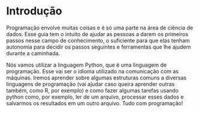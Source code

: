 # Introdução

Programação envolve muitas coisas e é só uma parte na área de ciência de dados.
Esse guia tem o intuito de ajudar as pessoas a darem os primeiros passos nesse campo de conhecimento, o suficiente para que elas tenham autonomia
para decidir os passos seguintes e ferramentas que lhe ajudem durante a caminhada.

Nós vamos utilizar a linguagem Python, que é uma linguagem de programação. Esse vai ser o idioma utilizado na comunicação com as máquinas.
Iremos aprender sobre algumas estruturas comuns a diversas linguagens de programação (vai ajudar caso queira aprender outras também, como R, por exemplo)
e como fazer algumas tarefas usando python como, por exemplo, ler de um arquivo, processar esses dados e salvarmos os resultados em um outro arquivo. Tudo com programação!
